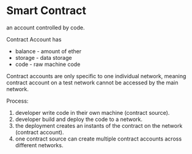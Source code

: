 # Smart Contract

an account controlled by code.

Contract Account has

- balance - amount of ether
- storage - data storage
- code - raw machine code

Contract accounts are only specific to one individual network, meaning contract account on a test network cannot be accessed by the main network.

Process:

1. developer write code in their own machine (contract source).
1. developer build and deploy the code to a network.
1. the deployment creates an instants of the contract on the network (contract account).
1. one contract source can create multiple contract accounts across different networks.
